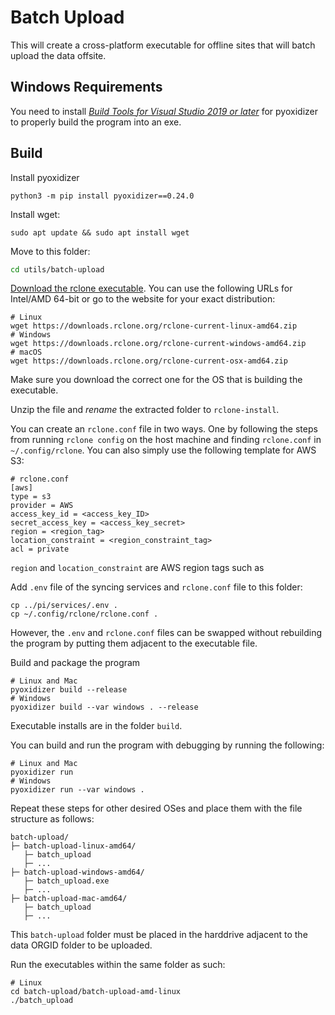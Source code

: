 # Batch Upload

This will create a cross-platform executable for offline sites that will batch
upload the data offsite.

## Windows Requirements

You need to install [*Build Tools for Visual Studio 2019 or
later*](https://visualstudio.microsoft.com/downloads/?q=build+tools) for
pyoxidizer to properly build the program into an exe.

## Build

Install pyoxidizer
```
python3 -m pip install pyoxidizer==0.24.0
```

Install wget:
```
sudo apt update && sudo apt install wget
```

Move to this folder:
```bash
cd utils/batch-upload
```

[Download the rclone executable](https://rclone.org/downloads/). You can use
the following URLs for Intel/AMD 64-bit or go to the website for your exact
distribution:

```
# Linux
wget https://downloads.rclone.org/rclone-current-linux-amd64.zip
# Windows
wget https://downloads.rclone.org/rclone-current-windows-amd64.zip
# macOS
wget https://downloads.rclone.org/rclone-current-osx-amd64.zip
```

Make sure you download the correct one for the OS that is building the
executable.

Unzip the file and *rename* the extracted folder to `rclone-install`.

You can create an `rclone.conf` file in two ways. One by following the steps
from running `rclone config` on the host machine and finding `rclone.conf` in
`~/.config/rclone`. You can also simply use the following template for AWS S3:

```
# rclone.conf
[aws]
type = s3
provider = AWS
access_key_id = <access_key_ID>
secret_access_key = <access_key_secret>
region = <region_tag>
location_constraint = <region_constraint_tag>
acl = private
```

`region` and `location_constraint` are AWS region tags such as 

Add `.env` file of the syncing services and `rclone.conf` file to this folder:
```
cp ../pi/services/.env .
cp ~/.config/rclone/rclone.conf .
```

However, the `.env` and `rclone.conf` files can be swapped without rebuilding
the program by putting them adjacent to the executable file.

Build and package the program
```
# Linux and Mac
pyoxidizer build --release
# Windows
pyoxidizer build --var windows . --release
```

Executable installs are in the folder `build`.

You can build and run the program with debugging by running the following:
```
# Linux and Mac
pyoxidizer run
# Windows
pyoxidizer run --var windows .
```

Repeat these steps for other desired OSes and place them with
the file structure as follows:
```
batch-upload/
├─ batch-upload-linux-amd64/
   ├─ batch_upload
   ├─ ...
├─ batch-upload-windows-amd64/
   ├─ batch_upload.exe
   ├─ ...
├─ batch-upload-mac-amd64/
   ├─ batch_upload
   ├─ ...
```

This `batch-upload` folder must be placed in the harddrive adjacent to the data
ORGID folder to be uploaded.

Run the executables within the same folder as such:
```
# Linux
cd batch-upload/batch-upload-amd-linux
./batch_upload
```
